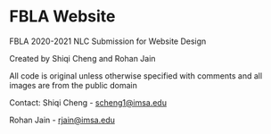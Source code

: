 # FBLA Website
FBLA 2020-2021 NLC Submission for Website Design

Created by Shiqi Cheng and Rohan Jain

All code is original unless otherwise specified with comments and all images are from the public domain


Contact:
Shiqi Cheng - scheng1@imsa.edu

Rohan Jain - rjain@imsa.edu

